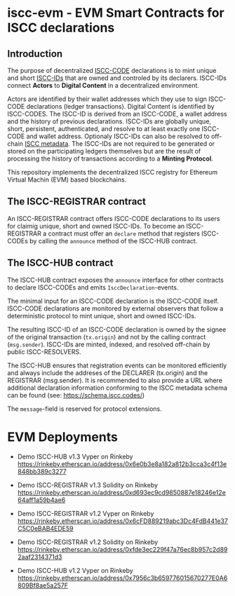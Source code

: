 # iscc-evm - EVM Smart Contracts for ISCC declarations

## Introduction

The purpose of decentralized [ISCC-CODE](https://core.iscc.codes/iscc_code/) declarations is to 
mint unique and short [ISCC-IDs](https://core.iscc.codes/iscc_id/) that are owned and controled 
by its declarers. ISCC-IDs connect **Actors** to **Digital Content** in a decentralized environment.

Actors are identified by their wallet addresses which they use to sign ISCC-CODE declarations
(ledger transactions). Digital Content is identified by ISCC-CODES. The ISCC-ID is derived from an
ISCC-CODE, a wallet address and the history of previous declarations. ISCC-IDs are globally unique,
short, persistent, authenticated, and resolve to at least exactly one ISCC-CODE and wallet address.
Optionaly ISCC-IDs can also be resolved to off-chain [ISCC metadata](https://schema.iscc.codes).
The ISCC-IDs are not required to be generated or stored on the participating ledgers themselves but
are the result of processing the history of transactions according to a **Minting Protocol**.

This repository implements the decentralized ISCC registry for Ethereum Virtual Machin (EVM) based
blockchains.

## The ISCC-REGISTRAR contract

An ISCC-REGISTRAR contract offers ISCC-CODE declarations to its users for claimig unique, short
and owned ISCC-IDs. To become an ISCC-REGISTRAR a contract must offer an `declare` method that
registers ISCC-CODEs by calling the `announce` method of the ISCC-HUB contract.

## The ISCC-HUB contract

The ISCC-HUB contract exposes the `announce` interface for other contracts to declare
ISCC-CODEs and emits `IsccDeclaration`-events.

The minimal input for an ISCC-CODE declaration is the ISCC-CODE itself. ISCC-CODE declarations 
are monitored by external observers that follow a deterministic protocol to mint unique, short 
and owned ISCC-IDs.

The resulting ISCC-ID of an ISCC-CODE declaration is owned by the signee of the original 
transaction (`tx.origin`) and not by the calling contract (`msg.sender`). ISCC-IDs are minted, 
indexed, and resolved off-chain by public ISCC-RESOLVERS.

The ISCC-HUB ensures that registration events can be monitored efficiently and always include the 
addreses of the DECLARER (tx.origin) and the REGISTRAR (msg.sender). It is recommended to 
also provide a URL where additional declaration information conforming to the ISCC metadata schema 
can be found (see: https://schema.iscc.codes/)

The `message`-field is reserved for protocol extensions.

# EVM Deployments

- Demo ISCC-HUB v1.3 Vyper on Rinkeby https://rinkeby.etherscan.io/address/0x6e0b3e8a182a812b3cca3c4f13e848bb389c3277
- Demo ISCC-REGISTRAR v1.3 Solidity on Rinkeby https://rinkeby.etherscan.io/address/0xd693ec9cd9850887e18246e12e64aff1a59b4ae6

- Demo ISCC-REGISTRAR v1.2 Vyper on Rinkeby https://rinkeby.etherscan.io/address/0x6cFD889219abc3Dc4FdB441e37C5C0eBAB4EDE59
- Demo ISCC-REGISTRAR v1.2 Solidity on Rinkeby https://rinkeby.etherscan.io/address/0xfde3ec229f47a76ec8b957c2d892aaf2314371d3
- Demo  ISCC-HUB v1.2 Vyper on Rinkeby https://rinkeby.etherscan.io/address/0x7956c3b659776015670277E0A6809Bf8ae5a257F
